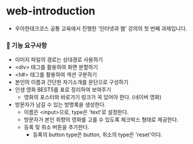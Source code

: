 # web-introduction
- 우아한테크코스 공통 교육에서 진행한 '인터넷과 웹' 강의의 첫 번째 과제입니다.

### 👀 기능 요구사항
- 이미지 파일의 경로는 상대경로 사용하기
- \<div> 태그를 활용하여 화면 분할하기
- \<h#> 태그를 활용하여 섹션 구분하기
- 본인의 이름과 간단한 자기소개를 문단으로 구성하기
- 인생 영화 BEST5를 표로 정리하여 보여주기
  - 영화의 포스터와 바로가기 링크가 꼭 있어야 한다. (네이버 영화)
- 방문자가 남길 수 있는 방명록을 생성한다.
  - 이름은 \<input>으로, type은 'text'로 설정한다.
  - 방문자가 본인 취향의 영화를 고를 수 있도록 체크박스 형태로 제공한다.
  - 등록 및 취소 버튼을 추가한다.
    - 등록의 button type은 button, 취소의 type은 'reset'이다.
